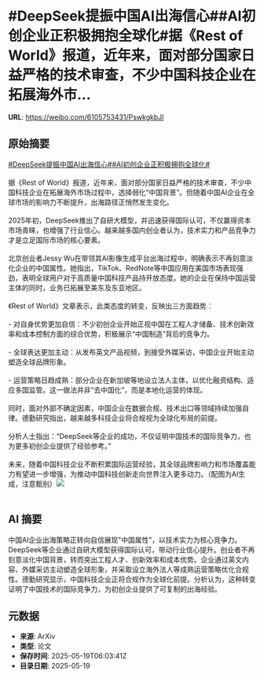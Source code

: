 # #DeepSeek提振中国AI出海信心##AI初创企业正积极拥抱全球化#据《Rest of World》报道，近年来，面对部分国家日益严格的技术审查，不少中国科技企业在拓展海外市...

**URL**: https://weibo.com/6105753431/PswkgkbJl

## 原始摘要

<a href="https://m.weibo.cn/search?containerid=231522type%3D1%26t%3D10%26q%3D%23DeepSeek%E6%8F%90%E6%8C%AF%E4%B8%AD%E5%9B%BDAI%E5%87%BA%E6%B5%B7%E4%BF%A1%E5%BF%83%23&amp;extparam=%23DeepSeek%E6%8F%90%E6%8C%AF%E4%B8%AD%E5%9B%BDAI%E5%87%BA%E6%B5%B7%E4%BF%A1%E5%BF%83%23" data-hide=""><span class="surl-text">#DeepSeek提振中国AI出海信心#</span></a><a href="https://m.weibo.cn/search?containerid=231522type%3D1%26t%3D10%26q%3D%23AI%E5%88%9D%E5%88%9B%E4%BC%81%E4%B8%9A%E6%AD%A3%E7%A7%AF%E6%9E%81%E6%8B%A5%E6%8A%B1%E5%85%A8%E7%90%83%E5%8C%96%23&amp;extparam=%23AI%E5%88%9D%E5%88%9B%E4%BC%81%E4%B8%9A%E6%AD%A3%E7%A7%AF%E6%9E%81%E6%8B%A5%E6%8A%B1%E5%85%A8%E7%90%83%E5%8C%96%23" data-hide=""><span class="surl-text">#AI初创企业正积极拥抱全球化#</span></a><br><br>据《Rest of World》报道，近年来，面对部分国家日益严格的技术审查，不少中国科技企业在拓展海外市场过程中，选择弱化“中国背景”。但随着中国AI企业在全球市场的影响力不断提升，出海路径正悄然发生变化。<br><br>2025年初，DeepSeek推出了自研大模型，并迅速获得国际认可，不仅赢得资本市场青睐，也增强了行业信心。越来越多国内创业者认为，技术实力和产品竞争力才是立足国际市场的核心要素。<br><br>北京创业者Jessy Wu在带领其AI影像生成平台出海过程中，明确表示不再刻意淡化企业的中国属性。她指出，TikTok、RedNote等中国应用在美国市场表现强劲，表明全球用户对于高质量中国科技产品持开放态度。她的企业在保持中国运营主体的同时，业务已拓展至美东及东亚地区。<br><br>《Rest of World》文章表示，此类态度的转变，反映出三方面趋势：<br><br>- 对自身优势更加自信：不少初创企业开始正视中国在工程人才储备、技术创新效率和成本控制方面的综合优势，积极展示“中国制造”背后的竞争力。<br><br>- 全球表达更加主动：从发布英文产品视频，到接受外媒采访，中国企业开始主动塑造全球品牌形象。<br><br>- 运营策略日趋成熟：部分企业在新加坡等地设立法人主体，以优化融资结构、适应多国监管。这一做法并非“去中国化”，而是本地化运营的体现。<br><br>同时，面对外部不确定因素，中国企业在数据合规、技术出口等领域持续加强自律。德勤研究指出，越来越多科技企业将合规视为全球化布局的前提。<br><br>分析人士指出：“DeepSeek等企业的成功，不仅证明中国技术的国际竞争力，也为更多初创企业提供了经验参考。”<br><br>未来，随着中国科技企业不断积累国际运营经验，其全球品牌影响力和市场覆盖能力有望进一步增强，为推动中国科技创新走向世界注入更多动力。（配图为AI生成，注意甄别）<img style="" src="https://tvax4.sinaimg.cn/large/006Fd7o3gy1i1kms6st8wj30y80psqug.jpg" referrerpolicy="no-referrer"><br><br>

## AI 摘要

中国AI企业出海策略正转向自信展现"中国属性"，以技术实力为核心竞争力。DeepSeek等企业通过自研大模型获得国际认可，带动行业信心提升。创业者不再刻意淡化中国背景，转而突出工程人才、创新效率和成本优势。企业通过英文内容、外媒采访主动塑造全球形象，并采取设立海外法人等成熟运营策略优化合规性。德勤研究显示，中国科技企业正将合规作为全球化前提。分析认为，这种转变证明了中国技术的国际竞争力，为初创企业提供了可复制的出海经验。

## 元数据

- **来源**: ArXiv
- **类型**: 论文
- **保存时间**: 2025-05-19T06:03:41Z
- **目录日期**: 2025-05-19
